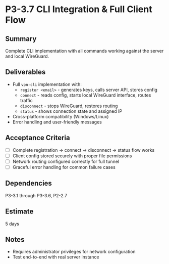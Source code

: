 # P3-3.7 CLI Integration & Full Client Flow

## Summary  
Complete CLI implementation with all commands working against the server and local WireGuard.

## Deliverables
- Full `vpn-cli` implementation with:
  - `register <email>` - generates keys, calls server API, stores config
  - `connect` - reads config, starts local WireGuard interface, routes traffic
  - `disconnect` - stops WireGuard, restores routing  
  - `status` - shows connection state and assigned IP
- Cross-platform compatibility (Windows/Linux)
- Error handling and user-friendly messages

## Acceptance Criteria
- [ ] Complete registration → connect → disconnect → status flow works
- [ ] Client config stored securely with proper file permissions
- [ ] Network routing configured correctly for full tunnel
- [ ] Graceful error handling for common failure cases

## Dependencies
P3-3.1 through P3-3.6, P2-2.7

## Estimate
5 days

## Notes
- Requires administrator privileges for network configuration
- Test end-to-end with real server instance